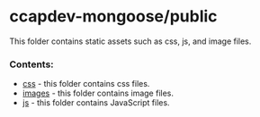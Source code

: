 # ccapdev-mongoose/public

This folder contains static assets such as css, js, and image files.

### Contents:

- [css](https://github.com/arvention/ccapdev-mongoose/tree/master/public/css) - this folder contains css files.
- [images](https://github.com/arvention/ccapdev-mongoose/tree/master/public/images) - this folder contains image files.
- [js](https://github.com/arvention/ccapdev-mongoose/tree/master/public/js) - this folder contains JavaScript files.
